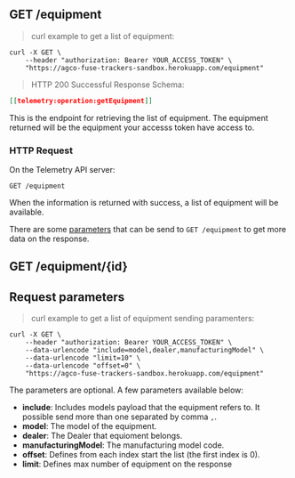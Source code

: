 ## GET /equipment

> curl example to get a list of equipment:

```shell
curl -X GET \
    --header "authorization: Bearer YOUR_ACCESS_TOKEN" \
    "https://agco-fuse-trackers-sandbox.herokuapp.com/equipment"
```

> HTTP 200 Successful Response Schema:

```json
[[telemetry:operation:getEquipment]]
```

This is the endpoint for retrieving the list of equipment. The equipment returned will be the equipment your accesss token have access to.

### HTTP Request

On the Telemetry API server:

`GET /equipment`

When the information is returned with success, a list of equipment will be available.

There are some [parameters](#request-parameters) that can be send to `GET /equipment` to get more data on the response.

## GET /equipment/{id}

## Request parameters

> curl example to get a list of equipment sending paramenters:

```shell
curl -X GET \
    --header "authorization: Bearer YOUR_ACCESS_TOKEN" \
    --data-urlencode "include=model,dealer,manufacturingModel" \
    --data-urlencode "limit=10" \
    --data-urlencode "offset=0" \
    "https://agco-fuse-trackers-sandbox.herokuapp.com/equipment"
```

The parameters are optional. A few parameters available below:

- **include**: Includes models payload that the equipment refers to. It possible send more than one separated by comma `,`.
 - **model**: The model of the equipment.
 - **dealer**: The Dealer that equioment belongs.
 - **manufacturingModel**: The manufacturing model code.
- **offset**: Defines from each index start the list (the first index is 0).
- **limit**: Defines max number of equipment on the response
